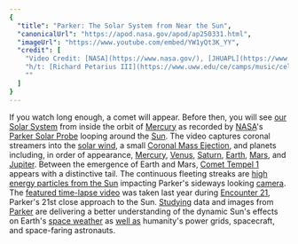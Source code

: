 ```yaml
---
{
  "title": "Parker: The Solar System from Near the Sun",
  "canonicalUrl": "https://apod.nasa.gov/apod/ap250331.html",
  "imageUrl": "https://www.youtube.com/embed/YW1yQt3K_YY",
  "credit": [
    "Video Credit: [NASA](https://www.nasa.gov/), [JHUAPL](https://www.jhuapl.edu/), [Naval Research Lab](https://www.nrl.navy.mil/), [Parker Solar Probe](https://www.nasa.gov/content/goddard/parker-solar-probe)",
    "h/t: [Richard Petarius III](https://www.uww.edu/ce/camps/music/cellofest/richard-petarius-bio)",
    ""
  ]
}
---
```


If you watch long enough, a comet will appear. Before then, you will see [our Solar System](https://science.nasa.gov/solar-system/planets/) from inside the orbit of [Mercury](https://science.nasa.gov/mercury/) as recorded by [NASA](https://www.nasa.gov/)'s [Parker Solar Probe](https://science.nasa.gov/mission/parker-solar-probe/) looping around the [Sun](https://apod.nasa.gov/apod/ap231119.html). The video captures coronal streamers into the [solar wind](https://science.nasa.gov/sun/what-is-the-solar-wind/), a small [Coronal Mass Ejection](https://apod.nasa.gov/apod/ap000309.html), and planets including, in order of appearance, [Mercury](https://apod.nasa.gov/apod/ap190428.html), [Venus](https://apod.nasa.gov/apod/ap210317.html), [Saturn](https://en.wikipedia.org/wiki/Saturn), [Earth](https://earthobservatory.nasa.gov/), [Mars](https://apod.nasa.gov/apod/ap161005.html), and [Jupiter](https://science.nasa.gov/jupiter/). Between the emergence of Earth and Mars, [Comet Tempel 1](https://apod.nasa.gov/apod/ap110216.html) appears with a distinctive tail. The continuous fleeting streaks are [high energy particles from the Sun](https://astronomy.swin.edu.au/cosmos/s/Solar+Cosmic+Rays) impacting Parker's sideways looking [camera](https://wispr.nrl.navy.mil/). The [featured time-lapse video](https://wispr.nrl.navy.mil/wisprdata) was taken last year during [Encounter 21](https://blogs.nasa.gov/parkersolarprobe/2024/10/03/parker-solar-probe-completes-21st-close-approach-to-the-sun/), Parker's 21st close approach to the Sun. [Studying](https://www.reddit.com/r/aww/comments/mmt7oo/gaming_cat_or_studying/#lightbox) data and images from [Parker](https://parkersolarprobe.jhuapl.edu/) are delivering a better understanding of the dynamic Sun's effects on Earth's [space weather](https://en.wikipedia.org/wiki/Space_weather) as [well as](https://scied.ucar.edu/learning-zone/sun-space-weather/what-space-weather) humanity's power grids, spacecraft, and space-faring astronauts.
